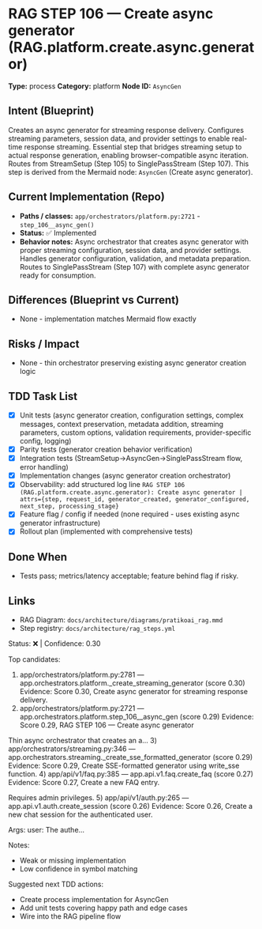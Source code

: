 # RAG STEP 106 — Create async generator (RAG.platform.create.async.generator)

**Type:** process
**Category:** platform
**Node ID:** `AsyncGen`

## Intent (Blueprint)
Creates an async generator for streaming response delivery. Configures streaming parameters, session data, and provider settings to enable real-time response streaming. Essential step that bridges streaming setup to actual response generation, enabling browser-compatible async iteration. Routes from StreamSetup (Step 105) to SinglePassStream (Step 107). This step is derived from the Mermaid node: `AsyncGen` (Create async generator).

## Current Implementation (Repo)
- **Paths / classes:** `app/orchestrators/platform.py:2721` - `step_106__async_gen()`
- **Status:** ✅ Implemented
- **Behavior notes:** Async orchestrator that creates async generator with proper streaming configuration, session data, and provider settings. Handles generator configuration, validation, and metadata preparation. Routes to SinglePassStream (Step 107) with complete async generator ready for consumption.

## Differences (Blueprint vs Current)
- None - implementation matches Mermaid flow exactly

## Risks / Impact
- None - thin orchestrator preserving existing async generator creation logic

## TDD Task List
- [x] Unit tests (async generator creation, configuration settings, complex messages, context preservation, metadata addition, streaming parameters, custom options, validation requirements, provider-specific config, logging)
- [x] Parity tests (generator creation behavior verification)
- [x] Integration tests (StreamSetup→AsyncGen→SinglePassStream flow, error handling)
- [x] Implementation changes (async generator creation orchestrator)
- [x] Observability: add structured log line
  `RAG STEP 106 (RAG.platform.create.async.generator): Create async generator | attrs={step, request_id, generator_created, generator_configured, next_step, processing_stage}`
- [x] Feature flag / config if needed (none required - uses existing async generator infrastructure)
- [x] Rollout plan (implemented with comprehensive tests)

## Done When
- Tests pass; metrics/latency acceptable; feature behind flag if risky.

## Links
- RAG Diagram: `docs/architecture/diagrams/pratikoai_rag.mmd`
- Step registry: `docs/architecture/rag_steps.yml`


<!-- AUTO-AUDIT:BEGIN -->
Status: ❌  |  Confidence: 0.30

Top candidates:
1) app/orchestrators/platform.py:2781 — app.orchestrators.platform._create_streaming_generator (score 0.30)
   Evidence: Score 0.30, Create async generator for streaming response delivery.
2) app/orchestrators/platform.py:2721 — app.orchestrators.platform.step_106__async_gen (score 0.29)
   Evidence: Score 0.29, RAG STEP 106 — Create async generator

Thin async orchestrator that creates an a...
3) app/orchestrators/streaming.py:346 — app.orchestrators.streaming._create_sse_formatted_generator (score 0.29)
   Evidence: Score 0.29, Create SSE-formatted generator using write_sse function.
4) app/api/v1/faq.py:385 — app.api.v1.faq.create_faq (score 0.27)
   Evidence: Score 0.27, Create a new FAQ entry.

Requires admin privileges.
5) app/api/v1/auth.py:265 — app.api.v1.auth.create_session (score 0.26)
   Evidence: Score 0.26, Create a new chat session for the authenticated user.

Args:
    user: The authe...

Notes:
- Weak or missing implementation
- Low confidence in symbol matching

Suggested next TDD actions:
- Create process implementation for AsyncGen
- Add unit tests covering happy path and edge cases
- Wire into the RAG pipeline flow
<!-- AUTO-AUDIT:END -->